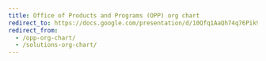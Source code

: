 ```yaml
---
title: Office of Products and Programs (OPP) org chart
redirect_to: https://docs.google.com/presentation/d/10Qfq1AaQh74q76Pik99kQedvshLBo0qLWZGsH-nrV0w/edit
redirect_from:
  - /opp-org-chart/
  - /solutions-org-chart/
---
```

